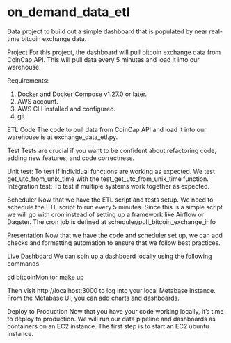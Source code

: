 # on_demand_data_etl
Data project to build out a simple dashboard that is populated by near real-time bitcoin exchange data.

Project
For this project, the dashboard will pull bitcoin exchange data from CoinCap API. This will pull data every 5 minutes and load it into our warehouse.

Requirements:

1. Docker and Docker Compose v1.27.0 or later.
2. AWS account.
3. AWS CLI installed and configured.
4. git

ETL Code
The code to pull data from CoinCap API and load it into our warehouse is at exchange_data_etl.py. 

Test
Tests are crucial if you want to be confident about refactoring code, adding new features, and code correctness. 

Unit test: To test if individual functions are working as expected. We test get_utc_from_unix_time with the test_get_utc_from_unix_time function.
Integration test: To test if multiple systems work together as expected.

Scheduler
Now that we have the ETL script and tests setup. We need to schedule the ETL script to run every 5 minutes. Since this is a simple script we will go with cron instead of setting up a framework like Airflow or Dagster. The cron job is defined at scheduler/pull_bitcoin_exchange_info

Presentation
Now that we have the code and scheduler set up, we can add checks and formatting automation to ensure that we follow best practices.

Live Dashboard
We can spin up a dashboard locally using the following commands.

cd bitcoinMonitor
make up

Then visit http://localhost:3000 to log into your local Metabase instance. From the Metabase UI, you can add charts and dashboards. 

Deploy to Production
Now that you have your code working locally, it’s time to deploy to production. We will run our data pipeline and dashboards as containers on an EC2 instance. The first step is to start an EC2 ubuntu instance.
